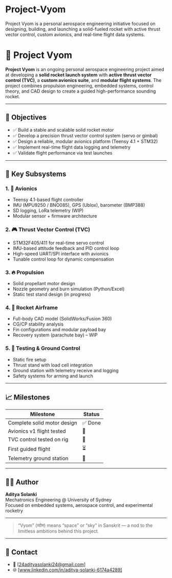 # Project-Vyom
Project Vyom is a personal aerospace engineering initiative focused on designing, building, and launching a solid-fueled rocket with active thrust vector control, custom avionics, and real-time flight data systems.
# 🚀 Project Vyom

**Project Vyom** is an ongoing personal aerospace engineering project aimed at developing a **solid rocket launch system** with **active thrust vector control (TVC)**, a **custom avionics suite**, and **modular flight systems**. The project combines propulsion engineering, embedded systems, control theory, and CAD design to create a guided high-performance sounding rocket.

---

## 📌 Objectives

- ✅ Build a stable and scalable solid rocket motor
- ✅ Develop a precision thrust vector control system (servo or gimbal)
- ✅ Design a reliable, modular avionics platform (Teensy 4.1 + STM32)
- ✅ Implement real-time flight data logging and telemetry
- ✅ Validate flight performance via test launches

---



## 🧠 Key Subsystems

### 1. 📡 **Avionics**
- Teensy 4.1-based flight controller
- IMU (MPU9250 / BNO085), GPS (Ublox), barometer (BMP388)
- SD logging, LoRa telemetry (WIP)
- Modular sensor + firmware architecture

### 2. 🎮 **Thrust Vector Control (TVC)**
- STM32F405/411 for real-time servo control
- IMU-based attitude feedback and PID control loop
- High-speed UART/SPI interface with avionics
- Tunable control loop for dynamic compensation

### 3. 🔥 **Propulsion**
- Solid propellant motor design
- Nozzle geometry and burn simulation (Python/Excel)
- Static test stand design (in progress)

### 4. 🚀 **Rocket Airframe**
- Full-body CAD model (SolidWorks/Fusion 360)
- CG/CP stability analysis
- Fin configurations and modular payload bay
- Recovery system (parachute bay) – WIP

### 5. 🧪 **Testing & Ground Control**
- Static fire setup
- Thrust stand with load cell integration
- Ground station with telemetry receive and logging
- Safety systems for arming and launch



---

## 📈 Milestones

| Milestone                    | Status        |
|-----------------------------|---------------|
| Complete solid motor design | ✅ Done        |
| Avionics v1 flight tested   | 🔄 |
| TVC control tested on rig   | 🔄  |
| First guided flight         | ⏳   |
| Telemetry ground station    | 🔄  |


---

## 👨‍🚀 Author

**Aditya Solanki**  
Mechatronics Engineering @ University of Sydney  
Focused on embedded systems, aerospace control, and experimental rocketry

---

> “Vyom” (व्योम) means “space” or “sky” in Sanskrit — a nod to the limitless ambitions behind this project.

---

## 💬 Contact

- 📧 [24adityasolanki24@gmail.com]
- 🌐 [www.linkedin.com/in/aditya-solanki-6174a4289]


